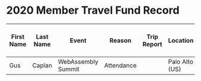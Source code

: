 # 2020 Member Travel Fund Record

First Name | Last Name | Event | Reason | Trip Report | Location | Travel Dates | Amount Requested: | Pull Request date | Pull Request link | Date Expense report sent | Amount of Expense Report | Date Sent to Finance | Date approved through Bill.com | Bill.com Amount approved for reimbursement
-|-|-|-|-|-|-|-|-|-|-|-|-|-|-
Gus | Caplan | WebAssembly Summit | Attendance | | Palo Alto (US) | February 9-11 | $400 | 2019-12-28 | https://github.com/nodejs/admin/pull/457 | | | | |
